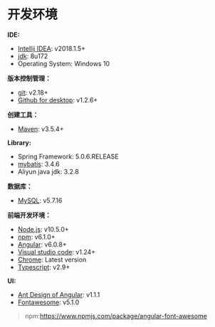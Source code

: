 # 开发环境

**IDE:**
- [Intellij IDEA](http://www.jetbrains.com/idea/): v2018.1.5+
- [jdk](http://www.oracle.com/technetwork/java/javase/overview/index.html): 8u172
- Operating System: Windows 10

**版本控制管理：**
- [git](https://git-scm.com/): v2.18+
- [Github for desktop](https://desktop.github.com/): v1.2.6+

**创建工具：**
- [Maven](https://maven.apache.org/): v3.5.4+

**Library:**
- Spring Framework: 5.0.6.RELEASE
- [mybatis](): 3.4.6
- Aliyun java jdk: 3.2.8

**数据库：**
- [MySQL](https://dev.mysql.com/downloads/mysql/): v5.7.16 

**前端开发环境：**
- [Node.js](https://nodejs.org): v10.5.0+ 
- [npm](https://www.npmjs.com): v6.1.0+
- [Angular](https://angular.io): v6.0.8+
- [Visual studio code](https://code.visualstudio.com): v1.24+
- [Chrome](https://www.google.com/chrome): Latest version
- [Typescript](http://www.typescriptlang.org): v2.9+

**UI:**
- [Ant Design of Angular](https://ng.ant.design): v1.1.1
- [Fontawesome](https://fontawesome.com): v5.1.0
> npm:https://www.npmjs.com/package/angular-font-awesome